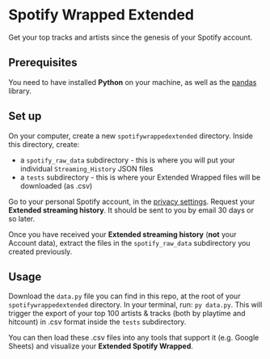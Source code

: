 # Spotify Wrapped Extended
Get your top tracks and artists since the genesis of your Spotify account. 

## Prerequisites

You need to have installed **Python** on your machine, as well as the [pandas](https://pandas.pydata.org/pandas-docs/stable/getting_started/install.html) library. 

## Set up 

On your computer, create a new `spotifywrappedextended` directory. Inside this directory, create: 
* a `spotify_raw_data` subdirectory - this is where you will put your individual `Streaming_History` JSON files
* a `tests` subdirectory - this is where your Extended Wrapped files will be downloaded (as .csv)

Go to your personal Spotify account, in the [privacy settings](https://www.spotify.com/us/account/privacy/). Request your **Extended streaming history**. It should be sent to you by email 30 days or so later. 

Once you have received your **Extended streaming history** (**not** your Account data), extract the files in the `spotify_raw_data` subdirectory you created previously. 

## Usage

Download the `data.py` file you can find in this repo, at the root of your `spotifywrappedextended` directory. In your terminal, run: `py data.py`.
This will trigger the export of your top 100 artists & tracks (both by playtime and hitcount) in .csv format inside the `tests` subdirectory. 

You can then load these .csv files into any tools that support it (e.g. Google Sheets) and visualize your **Extended Spotify Wrapped**. 

